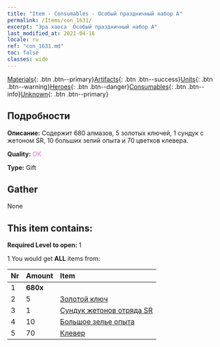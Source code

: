 ```yaml
---
title: "Item - Consumables - Особый праздничный набор A"
permalink: /Items/con_1631/
excerpt: "Эра хаоса  Особый праздничный набор A"
last_modified_at: 2021-04-16
locale: ru
ref: "con_1631.md"
toc: false
classes: wide
---
```

 [Materials](/ru/Items/){: .btn .btn--primary}[Artifacts](/ru/Items/Artifacts/){: .btn .btn--success}[Units](/ru/Items/Units/){: .btn .btn--warning}[Heroes](/ru/Items/Heroes/){: .btn .btn--danger}[Consumables](/ru/Items/Consumables/){: .btn .btn--info}[Unknown](/ru/Items/Unknown/){: .btn .btn--primary}

## Подробности
 **Описание:** Содержит 680 алмазов, 5 золотых ключей, 1 сундук с жетоном SR, 10 больших зелий опыта и 70 цветков клевера.

 **Quality:** <span style="color: #DA70D6">OK</span>

 **Type:** Gift

## Gather

  None

## This item contains:

 **Required Level to open:** 1

 1 You would get **ALL** items  from:

  | Nr | Amount |     Item    |
  |:---|:-------|:------------|
  | 1 |  **680x** | <i class="fas fa-gem"/> |  | 
  | 2 | 5 | [Золотой ключ](/ru/Items/con_783/) |  | 
  | 3 | 1 | [Сундук жетонов отряда SR](/ru/Items/con_1597/) |  | 
  | 4 | 10 | [Большое зелье опыта](/ru/Items/con_702/) |  | 
  | 5 | 70 | [Клевер](/ru/Items/con_537/) |  | 
